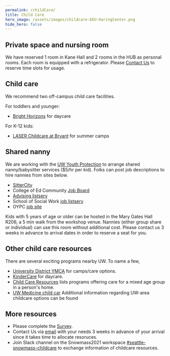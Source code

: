 ```yaml
---
permalink: /childCare/
title: Child Care
hero_image: /assets/images/childcare-EEU-HaringCenter.png
hide_hero: false
---
```


## Private space and nursing room

We have reserved 1 room in Kane Hall and 2 rooms in the HUB as personal rooms. Each room is equipped with a refrigerator. Please [Contact Us](mailto:snowmass-loc2022@uw.edu) to reserve time slots for usage.

## Child care

We recommend two off-campus child care facilities. 

For toddlers and younger: 
- [Bright Horizons](https://child-care-preschool.brighthorizons.com/wa/seattle/uvillage) for daycare

For K-12 kids:
- [LASER Childcare at Bryant](https://www.laserchildcare.org/sites/laser-at-bryant) for summer camps

## Shared nanny 

We are working with the [UW Youth Protection](https://www.washington.edu/youth/) to arrange shared nanny/babysitter services ($5/hr per kid). Folks can post job descriptions to hire nannies from sites below.

- [SitterCity](https://www.sittercity.com/uw)
- College of Ed Community [Job Board](https://sites.google.com/uw.edu/coejobs/home)
- [Advising listserv](http://mailman.u.washington.edu/mailman/listinfo/advisers)
- School of Social Work [job listserv](http://mailman13.u.washington.edu/mailman/listinfo/sswjobs)
- OYPC [job site](https://www.washington.edu/youth/youth-at-uw-events/summer-jobs-fair/)

Kids with 5 years of age or older can be hosted in the Mary Gates Hall R206, a 5 min walk from the workshop venue. Nannies (either group share or individual) can use this room without additional cost. Please contact us 3 weeks in advance to arrival dates in order to reserve a seat for you.


## Other child care resources

There are several exciting programs nearby UW. To name a few,

- [University District YMCA](https://www.seattleymca.org/locations/university-family-ymca) for camps/care options.
- [KinderCare](https://www.kindercare.com/our-centers/seattle/wa/301786) for daycare.
- [Child Care Resources](https://www.childcare.org/family-services/) lists programs offering care for a mixed age group in a person's home.
- [UW Medicine child car](https://faculty.uwmedicine.org/school-and-child-care/) Additional information regarding UW-area childcare options can be found

## More resources

- Please complete the [Survey](https://forms.gle/erjFnaWbWVpYXJb69). 
- Contact Us via [email](mailto:snowmass-loc2022@uw.edu) with your needs 3 weeks in advance of your arrival since it takes time to allocate resoruces. 
- Join Slack channel on the Snowmass2021 workspace [#seattle-snowmass-childcare](https://snowmass2021.slack.com/archives/C03CMLBEJ0K) to exchange information of childcare resources.

